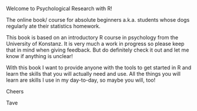 Welcome to Psychological Research with R!

The online book/ course for absolute beginners a.k.a. students whose dogs regularly ate their statistics homework.

This book is based on an introductory R course in psychology from the University of Konstanz.
It is very much a work in progress so please keep that in mind when giving feedback.
But do definitely check it out and let me know if anything is unclear! 

With this book I want to provide anyone with the tools to get started in R and learn the skills that you will actually need and use.
All the things you will learn are skills I use in my day-to-day, so maybe you will, too!

Cheers

Tave
